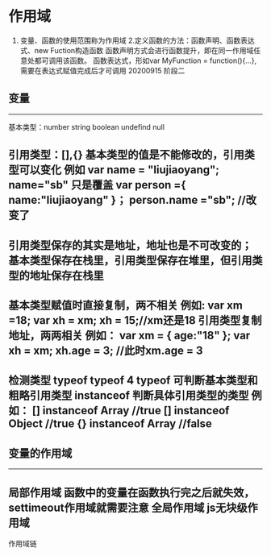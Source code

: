 # 作用域
1. 变量、函数的使用范围称为作用域
2.定义函数的方法：函数声明、函数表达式、new Fuction构造函数
    函数声明方式会进行函数提升，即在同一作用域任意处都可调用该函数。
    函数表达式，形如var MyFunction = function(){...},需要在表达式赋值完成后才可调用
20200915 阶段二 
## 变量
-----------------------------------------------------------------
基本类型：number string boolean undefind null

引用类型：[],{}
基本类型的值是不能修改的，引用类型可以变化
例如 var name = "liujiaoyang";
    name="sb"  只是覆盖
    var person ={
        name:"liujiaoyang"
    }；
    person.name ="sb";
    //改变了
-------------------------------------------------------------------
引用类型保存的其实是地址，地址也是不可改变的；
基本类型保存在栈里，引用类型保存在堆里，但引用类型的地址保存在栈里
-------------------------------------------------------------------
基本类型赋值时直接复制，两不相关
例如: 
    var xm =18;
    var xh = xm;
    xh = 15;//xm还是18
引用类型复制地址，两两相关
例如：
    var xm = {
        age:"18"
    };
    var xh = xm;
    xh.age = 3; //此时xm.age = 3
-------------------------------------------------------------------
检测类型   typeof
typeof 4
typeof 可判断基本类型和粗略引用类型
instanceof 判断具体引用类型的类型
例如：
   [] instanceof Array   //true
   [] instanceof Object   //true
   {} instanceof Array   //false
-------------------------------------------------------------------

## 变量的作用域
-------------------------------------------------------------------
局部作用域
    函数中的变量在函数执行完之后就失效，settimeout作用域就需要注意
全局作用域
js无块级作用域
-------------------------------------------------------------------
作用域链


